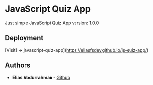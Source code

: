 # JavaScript Quiz App

Just simple JavaScript Quiz App
version: 1.0.0

## Deployment

[Visit] -> javascript-quiz-app](https://eliasfsdev.github.io/js-quiz-app/)

## Authors

* **Elias Abdurrahman** - [Github](https://github.com/eliasFsDev)

